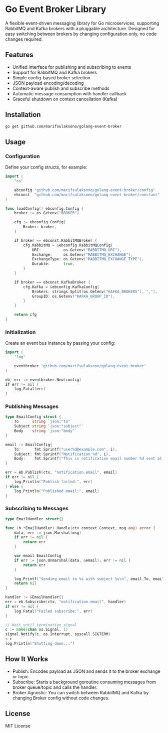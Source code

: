 # Go Event Broker Library
A flexible event-driven messaging library for Go microservices, supporting RabbitMQ and Kafka brokers with a pluggable architecture. Designed for easy switching between brokers by changing configuration only, no code changes required.

## Features
- Unified interface for publishing and subscribing to events
- Support for RabbitMQ and Kafka brokers
- Simple config-based broker selection
- JSON payload encoding/decoding
- Context-aware publish and subscribe methods
- Automatic message consumption with handler callback
- Graceful shutdown on context cancellation (Kafka)

## Installation
```bash
go get github.com/marifsulaksono/golang-event-broker
```

## Usage
### Configuration
Define your config structs, for example:
```go
import (
    "os"

    ebconfig "github.com/marifsulaksono/golang-event-broker/config"
    ebconst  "github.com/marifsulaksono/golang-event-broker/constant"
)

func loadConfig() ebconfig.Config {
	broker := os.Getenv("BROKER")

	cfg := ebconfig.Config{
		Broker: broker,
	}

	if broker == ebconst.RabbitMQBroker {
		cfg.RabbitMQ = &ebconfig.RabbitMQConfig{
			URI:          os.Getenv("RABBITMQ_URI"),
			Exchange:     os.Getenv("RABBITMQ_EXCHANGE"),
			ExchangeType: os.Getenv("RABBITMQ_EXCHANGE_TYPE"),
            Durable:      true,
		}
	}

	if broker == ebconst.KafkaBroker {
		cfg.Kafka = &ebconfig.KafkaConfig{
			Brokers: strings.Split(os.Getenv("KAFKA_BROKERS"), ","),
			GroupID: os.Getenv("KAFKA_GROUP_ID"),
		}
	}

	return cfg
}
```

### Initialization
Create an event bus instance by passing your config:
```go
import (
    "log"

    eventbroker "github.com/marifsulaksono/golang-event-broker"
)

eb, err := eventbroker.New(config)
if err != nil {
    log.Fatal(err)
}
```

### Publishing Messages
```go
type EmailConfig struct {
	To      string `json:"to"`
	Subject string `json:"subject"`
	Body    string `json:"body"`
}

email := EmailConfig{
    To:      fmt.Sprintf("user%d@example.com", i),
    Subject: fmt.Sprintf("Notification %d", i),
    Body:    fmt.Sprintf("This is notification email number %d sent at %s", i, time.Now().Format(time.RFC3339)),
}

err = eb.Publish(ctx, "notification.email", email)
if err != nil {
    log.Println("Publish failed:", err)
} else {
    log.Println("Published email:", email)
}
```

### Subscribing to Messages
```go
type EmailHandler struct{}

func (h *EmailHandler) Handle(ctx context.Context, msg any) error {
    data, err := json.Marshal(msg)
	if err != nil {
		return err
	}

	var email EmailConfig
	if err := json.Unmarshal(data, &email); err != nil {
		return err
	}

	log.Printf("Sending email to %s with subject %s\n", email.To, email.Subject)
	return nil
}

handler := &EmailHandler{}
err = eb.Subscribe(ctx, "notification.email", handler)
if err != nil {
    log.Fatal("Failed subscribe:", err)
}

// Wait until termination signal
c := make(chan os.Signal, 1)
signal.Notify(c, os.Interrupt, syscall.SIGTERM)
<-c
log.Println("Shutting down...")
```

## How It Works
- Publish: Encodes payload as JSON and sends it to the broker exchange or topic.
- Subscribe: Starts a background goroutine consuming messages from broker queue/topic and calls the handler.
- Broker Agnostic: You can switch between RabbitMQ and Kafka by changing Broker config without code changes.

## License
MIT License